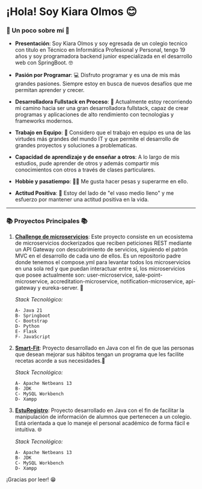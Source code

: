 # ¡Hola! Soy **Kiara Olmos** 😊

### 🌟 Un poco sobre mí 🌟

- **Presentación**: Soy Kiara Olmos y soy egresada de un colegio tecnico con titulo en Técnico en Informática Profesional y Personal, tengo 19 años y soy programadora backend junior especializada en el desarrollo web con SpringBoot. 🤓

- **Pasión por Programar**: 💻 Disfruto programar y es una de mis más grandes pasiones. Siempre estoy en busca de nuevos desafíos que me permitan aprender y crecer.

- **Desarrolladora Fullstack en Proceso**: 🚀 Actualmente estoy recorriendo mi camino hacia ser una gran desarrolladora fullstack, capaz de crear programas y aplicaciones de alto rendimiento con tecnologías y frameworks modernos.

- **Trabajo en Equipo**: 🤝 Considero que el trabajo en equipo es una de las virtudes más grandes del mundo IT y que permite el desarrollo de grandes proyectos y soluciones a problematicas.
  
- **Capacidad de  aprendizaje y de enseñar a otros**: A lo largo de mis estudios, pude aprender de otros y además compartir mis conocimientos con otros a través de clases particulares. 

- **Hobbie y pasatiempo**: 💪🏻 Me gusta hacer pesas y superarme en ello.

- **Actitud Positiva**: 🌈 Estoy del lado de "el vaso medio lleno" y me esfuerzo por mantener una actitud positiva en la vida.

---

### 📚 Proyectos Principales 📚

1. [**Challenge de microservicios**](https://github.com/kirii626/microservices-challenge-java): Este proyecto consiste en un ecosistema de microservicios dockerizados que reciben peticiones REST mediante un API Gateway con descubrimiento de servicios, siguiendo el patrón MVC en el desarrollo de cada uno de ellos. Es un repositorio padre donde tenemos el compose.yml para levantar todos los microservicios en una sola red y que puedan interactuar entre sí, los microservicios que posee actualmente son: user-microservice, sale-point-microservice, accreditation-microservice, notification-microservice, api-gateway y eureka-server. 🚀
    
      _Stack Tecnológico:_
   
       A- Java 21
       B- Springboot 
       C- Bootstrap
       D- Python
       E- Flask
       F- JavaScript
   
3. [**Smart-Fit**](https://github.com/kirii626/smart-fit):  Proyecto desarrollado en Java con el fin de que las personas que desean mejorar sus hábitos tengan un programa que les facilite recetas acorde a sus necesidades.🌟
   
      _Stack Tecnológico:_
   
       A- Apache Netbeans 13
       B- JDK
       C- MySQL Workbench
       D- Xampp
       
5. [**EstuRegistro**](https://github.com/kirii626/esturegistro-app): Proyecto desarrollado en Java con el fin de facilitar la manipulación de información de alumnos que pertenecen a un colegio. Está orientada a que lo maneje el personal académico de forma fácil e intuitiva.  🌐
   
     _Stack Tecnológico:_
   
       A- Apache Netbeans 13
       B- JDK
       C- MySQL Workbench
       D- Xampp

¡Gracias por leer! 😁

